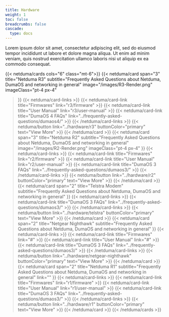 ```yaml
---
title: Hardware
weight: 1
toc: false
breadcrumbs: false
cascade:
  type: docs
---
```


<div class="mt-4">
    <div>Lorem ipsum dolor sit amet, consectetur adipiscing elit, sed do eiusmod tempor incididunt ut labore et dolore magna aliqua. Ut enim ad minim veniam, quis nostrud exercitation ullamco laboris nisi ut aliquip ex ea commodo consequat.</div>
</div>

{{< netduma/cards cols="6" class="mt-6">}}
  {{< netduma/card
    span="3" 
    title="Netduma R3" 
    subtitle="Frequently Asked Questions about Netduma, DumaOS and networking in general" 
    image="/images/R3-Render.png"
    imageClass="pt-4 px-4"
  >}}
    {{< netduma/card-links >}}
      {{< netduma/card-link title="Firmwares" link="r3/firmware" >}}
      {{< netduma/card-link title="User Manual" link="r3/user-manual" >}}
      {{< netduma/card-link title="DumaOS 4 FAQs" link="../frequently-asked-questions/dumaos4/" >}}
    {{< /netduma/card-links >}}
    {{< netduma/button link="../hardware/r3" buttonColor="primary" text="View More" >}}
  {{< /netduma/card >}}
  {{< netduma/card
    span="3" 
    title="Netduma R2" 
    subtitle="Frequently Asked Questions about Netduma, DumaOS and networking in general"
    image="/images/R2-Render.png"
    imageClass="pt-4 px-4"
  >}}
    {{< netduma/card-links >}}
      {{< netduma/card-link title="Firmwares" link="r2/firmware" >}}
      {{< netduma/card-link title="User Manual" link="r2/user-manual" >}}
      {{< netduma/card-link title="DumaOS 3 FAQs" link="../frequently-asked-questions/dumaos3/" >}}
    {{< /netduma/card-links >}}
    {{< netduma/button link="../hardware/r2" buttonColor="primary" text="View More" >}}
  {{< /netduma/card >}}
  {{< netduma/card
    span="2" 
    title="Telstra Modem" 
    subtitle="Frequently Asked Questions about Netduma, DumaOS and networking in general"
  >}}
    {{< netduma/card-links >}}
      {{< netduma/card-link title="DumaOS 3 FAQs" link="../frequently-asked-questions/dumaos3/" >}}
    {{< /netduma/card-links >}}
    {{< netduma/button link="../hardware/telstra" buttonColor="primary" text="View More" >}}
  {{< /netduma/card >}}
  {{< netduma/card
    span="2" 
    title="Netgear Nighthawk" 
    subtitle="Frequently Asked Questions about Netduma, DumaOS and networking in general" 
  >}}
    {{< netduma/card-links >}}
      {{< netduma/card-link title="Firmwares" link="#" >}}
      {{< netduma/card-link title="User Manual" link="#" >}}
      {{< netduma/card-link title="DumaOS 3 FAQs" link="../frequently-asked-questions/dumaos3/" >}}
    {{< /netduma/card-links >}}
    {{< netduma/button link="../hardware/netgear-nighthawk" buttonColor="primary" text="View More" >}}
  {{< /netduma/card >}}
  {{< netduma/card
    span="2" 
    title="Netduma R1" 
    subtitle="Frequently Asked Questions about Netduma, DumaOS and networking in general" 
    link=""
  >}}
    {{< netduma/card-links >}}
      {{< netduma/card-link title="Firmwares" link="r1/firmware" >}}
      {{< netduma/card-link title="User Manual" link="r1/user-manual" >}}
      {{< netduma/card-link title="DumaOS 3 FAQs" link="../frequently-asked-questions/dumaos3/" >}}
    {{< /netduma/card-links >}}
    {{< netduma/button link="../hardware/r1" buttonColor="primary" text="View More" >}}
  {{< /netduma/card >}}
{{< /netduma/cards >}}
